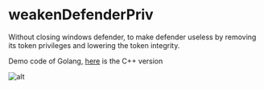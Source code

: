 # weakenDefenderPriv

Without closing windows defender, to make defender useless by removing its token privileges and lowering the token integrity.

Demo code of Golang, [here](https://github.com/pwn1sher/KillDefender) is the C++ version

![alt](https://github.com/zha0gongz1/weakenDefenderPriv/blob/main/result.jpg?raw=true)
